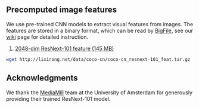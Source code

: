 
## Precomputed image features

We use pre-trained CNN models to extract visual features from images. The features are stored in a binary format, which can be read by [BigFile](https://github.com/li-xirong/jingwei/blob/master/util/simpleknn/bigfile.py), see our [wiki](https://github.com/li-xirong/coco-cn/wiki) page for detailed instruction. 

1. [2048-dim ResNext-101 feature (145 MB)](http://lixirong.net/data/coco-cn/coco-cn_resnext-101_feat.tar.gz) 
```bash
wget http://lixirong.net/data/coco-cn/coco-cn_resnext-101_feat.tar.gz
```

## Acknowledgments

We thank the [MediaMill](https://ivi.fnwi.uva.nl/isis/mediamill/) team at the University of Amsterdam for generously providing their trained ResNext-101 model. 
